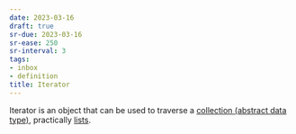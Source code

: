 ```yaml
---
date: 2023-03-16
draft: true
sr-due: 2023-03-16
sr-ease: 250
sr-interval: 3
tags:
- inbox
- definition
title: Iterator
---
```


Iterator is an object that can be used to traverse a
[collection (abstract data type)](./collection%20%28abstract%20data%20type%29.md), practically
[lists](./list%20%28abstract%20data%20type%29.md).